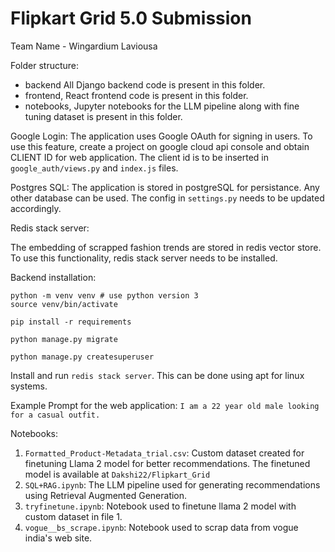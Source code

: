 # Flipkart Grid 5.0 Submission

Team Name - Wingardium Laviousa

Folder structure:

- backend All Django backend code is present in this folder.
- frontend, React frontend code is present in this folder.
- notebooks, Jupyter notebooks for the LLM pipeline along with fine tuning dataset is present in this folder.


Google Login:
The application uses Google OAuth for signing in users.
To use this feature, create a project on google cloud api console and obtain CLIENT ID for web application.
The client id is to be inserted in `google_auth/views.py` and `index.js` files.

Postgres SQL:
The application is stored in postgreSQL for persistance. Any other database can be used. The config in `settings.py` needs to be updated accordingly.

Redis stack server:

The embedding of scrapped fashion trends are stored in redis vector store. To use this functionality, redis stack server needs to be installed.

Backend installation:
```
python -m venv venv # use python version 3
source venv/bin/activate

pip install -r requirements

python manage.py migrate

python manage.py createsuperuser

```

Install and run `redis stack server`. This can be done using apt for linux systems.

Example Prompt for the web application:
`I am a 22 year old male looking for a casual outfit.`

Notebooks:
1. `Formatted_Product-Metadata_trial.csv`: Custom dataset created for finetuning Llama 2 model for better recommendations. The finetuned model is available at `Dakshi22/Flipkart_Grid`
2. `SQL+RAG.ipynb`: The LLM pipeline used for generating recommendations using Retrieval Augmented Generation.
3. `tryfinetune.ipynb`: Notebook used to finetune llama 2 model with custom dataset in file 1.
4. `vogue__bs_scrape.ipynb`: Notebook used to scrap data from vogue india's web site.